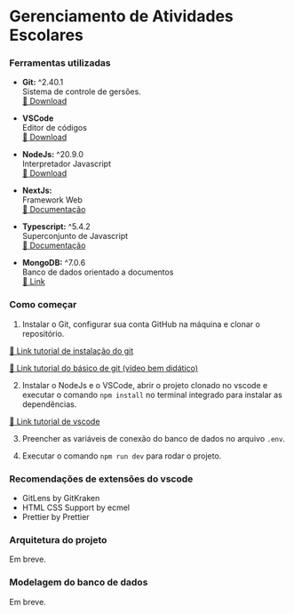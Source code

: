 # Gerenciamento de Atividades Escolares

### Ferramentas utilizadas

- **Git:** ^2.40.1  
  Sistema de controle de gersões.  
  [🔗 Download](https://git-scm.com/)

- **VSCode**  
  Editor de códigos  
  [🔗 Download](https://code.visualstudio.com/)

- **NodeJs:** ^20.9.0  
  Interpretador Javascript  
  [🔗 Download](https://nodejs.org/en)

- **NextJs:**  
  Framework Web  
  [🔗 Documentação](https://nextjs.org/)

- **Typescript:** ^5.4.2  
  Superconjunto de Javascript  
  [🔗 Documentação](https://www.typescriptlang.org/)

- **MongoDB:** ^7.0.6  
  Banco de dados orientado a documentos  
  [🔗 Link](https://www.mongodb.com/pt-br)

### Como começar

1. Instalar o Git, configurar sua conta GitHub na máquina e clonar o repositório.

[🔗 Link tutorial de instalação do git](https://www.freecodecamp.org/portuguese/news/tutorial-de-git-e-github-controle-de-versao-para-iniciantes/)

[🔗 Link tutorial do básico de git (vídeo bem didático)](https://www.youtube.com/watch?v=ts-H3W1uLMM)

2. Instalar o NodeJs e o VSCode, abrir o projeto clonado no vscode e executar o comando `npm install` no terminal integrado para instalar as dependências.

[🔗 Link tutorial de vscode](https://www.youtube.com/watch?v=Po4d8Q2krcE)

3. Preencher as variáveis de conexão do banco de dados no arquivo `.env`.

4. Executar o comando `npm run dev` para rodar o projeto.

### Recomendações de extensões do vscode

- GitLens by GitKraken
- HTML CSS Support by ecmel
- Prettier by Prettier

### Arquitetura do projeto

Em breve.

### Modelagem do banco de dados

Em breve.
